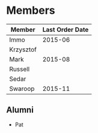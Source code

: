 # Members

Member    | Last Order Date
----------|-----------------
Immo      | 2015-06
Krzysztof |
Mark      | 2015-08
Russell   |
Sedar     |
Swaroop   | 2015-11

## Alumni

* Pat
